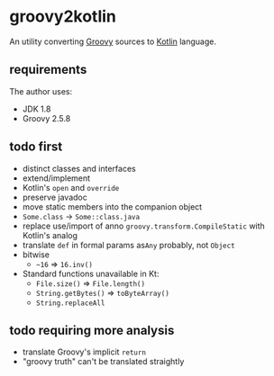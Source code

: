 # groovy2kotlin

An utility converting [Groovy](http://groovy-lang.org/) sources to [Kotlin](https://kotlinlang.org/) language.

## requirements

The author uses:
- JDK 1.8
- Groovy 2.5.8

## todo first

- distinct classes and interfaces
- extend/implement
- Kotlin's `open` and `override`
- preserve javadoc
- move static members into the companion object
- `Some.class` -> `Some::class.java`
- replace use/import of anno `groovy.transform.CompileStatic` with Kotlin's analog
- translate `def` in formal params as`Any` probably, not `Object`
- bitwise
    - `~16` => `16.inv()`
- Standard functions unavailable in Kt:
    - `File.size()` => `File.length()`
    - `String.getBytes()` => `toByteArray()`
    - `String.replaceAll`

## todo requiring more analysis

- translate Groovy's implicit `return`
- "groovy truth" can't be translated straightly
